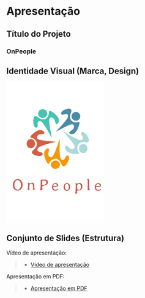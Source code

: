 # Apresentação

## Título do Projeto

### OnPeople

## Identidade Visual (Marca, Design)

![Logotipo OnPeople](https://github.com/ICEI-PUC-Minas-PMV-ADS/pmv-ads-2023-1-e4-proj-apdist-t4-onpeople/blob/main/docs/img/logotipo-menor.png)

## Conjunto de Slides (Estrutura)

Vídeo de apresentação:

> - [Vídeo de apresentação](https://github.com/ICEI-PUC-Minas-PMV-ADS/pmv-ads-2023-1-e4-proj-apdist-t4-onpeople/blob/main/docs/img/OnPeople%20-%20V%C3%ADdeo%20de%20apresenta%C3%A7%C3%A3o.zip)


Apresentação em PDF:

> - [Apresentação em PDF](https://github.com/ICEI-PUC-Minas-PMV-ADS/pmv-ads-2023-1-e4-proj-apdist-t4-onpeople/blob/main/docs/img/OnPeople%20-%20Apresenta%C3%A7%C3%A3o.pdf)
